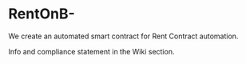 # RentOnB-
We create an automated smart contract for Rent Contract automation.

Info and compliance statement in the Wiki section. 
